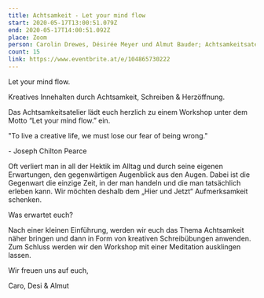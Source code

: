 ```yaml
---
title: Achtsamkeit - Let your mind flow
start: 2020-05-17T13:00:51.079Z
end: 2020-05-17T14:00:51.092Z
place: Zoom
person: Carolin Drewes, Désirée Meyer und Almut Bauder; Achtsamkeitsatelier
count: 15
link: https://www.eventbrite.at/e/104865730222
---
```

<!--StartFragment-->

Let your mind flow.

<!--EndFragment-->

<!--StartFragment-->

Kreatives Innehalten durch Achtsamkeit, Schreiben & Herzöffnung.

<!--EndFragment-->

<!--StartFragment-->

Das Achtsamkeitsatelier lädt euch herzlich zu einem Workshop unter dem Motto “Let your mind flow.” ein.

<!--EndFragment-->

<!--StartFragment-->

"To live a creative life, we must lose our fear of being wrong."

\- Joseph Chilton Pearce

<!--EndFragment-->

<!--StartFragment-->

Oft verliert man in all der Hektik im Alltag und durch seine eigenen Erwartungen, den gegenwärtigen Augenblick aus den Augen. Dabei ist die Gegenwart die einzige Zeit, in der man handeln und die man tatsächlich erleben kann. Wir möchten deshalb dem „Hier und Jetzt“ Aufmerksamkeit schenken.

<!--EndFragment-->



<!--StartFragment-->

Was erwartet euch?

<!--EndFragment-->

<!--StartFragment-->

Nach einer kleinen Einführung, werden wir euch das Thema Achtsamkeit näher bringen und dann in Form von kreativen Schreibübungen anwenden. Zum Schluss werden wir den Workshop mit einer Meditation ausklingen lassen.

<!--EndFragment-->

<!--StartFragment-->

Wir freuen uns auf euch,

<!--EndFragment-->

<!--StartFragment-->

Caro, Desi & Almut

<!--EndFragment-->